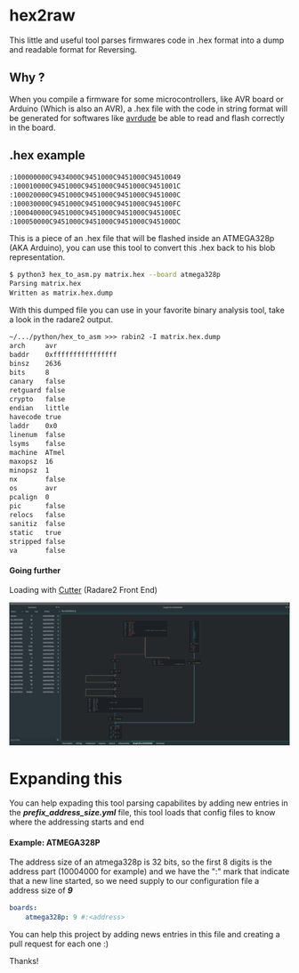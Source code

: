 # hex2raw

This little and useful tool parses firmwares code in .hex format into a dump and readable format for Reversing.


## Why ?

When you compile a firmware for some microcontrollers, like AVR board or Arduino (Which is also an AVR), a .hex file with the code in string format will be generated for softwares like [avrdude](https://www.nongnu.org/avrdude/) be able to read and flash correctly in the board.

## .hex example

```
:100000000C9434000C9451000C9451000C94510049
:100010000C9451000C9451000C9451000C9451001C
:100020000C9451000C9451000C9451000C9451000C
:100030000C9451000C9451000C9451000C945100FC
:100040000C9451000C9451000C9451000C945100EC
:100050000C9451000C9451000C9451000C945100DC
```

This is a piece of an .hex file that will be flashed inside an ATMEGA328p (AKA Arduino), you can use this tool to convert this .hex back to his blob representation.

```sh
$ python3 hex_to_asm.py matrix.hex --board atmega328p
Parsing matrix.hex
Written as matrix.hex.dump
```
With this dumped file you can use in your favorite binary analysis tool, take a look in the radare2 output.

```
~/.../python/hex_to_asm >>> rabin2 -I matrix.hex.dump                                                                                                                                                      
arch     avr
baddr    0xffffffffffffffff
binsz    2636
bits     8
canary   false
retguard false
crypto   false
endian   little
havecode true
laddr    0x0
linenum  false
lsyms    false
machine  ATmel
maxopsz  16
minopsz  1
nx       false
os       avr
pcalign  0
pic      false
relocs   false
sanitiz  false
static   true
stripped false
va       false
```

#### Going further

Loading with [Cutter](https://github.com/radareorg/cutter) (Radare2 Front End)

![](assets/Cutter.png)


# Expanding this

You can help expading this tool parsing capabilites by adding new entries in the ***prefix_address_size.yml*** file, this tool loads that config files to know where the addressing starts and end

####  Example: ATMEGA328P

The address size of an atmega328p is 32 bits, so the first 8 digits is the address part (10004000 for example) and we have the ":" mark that indicate that a new line started, so we need supply to our configuration file a address size of  ***9***

```yaml
boards:
    atmega328p: 9 #:<address>
```

You can help this project by adding news entries in this file and creating a pull request for each one :)



Thanks!


